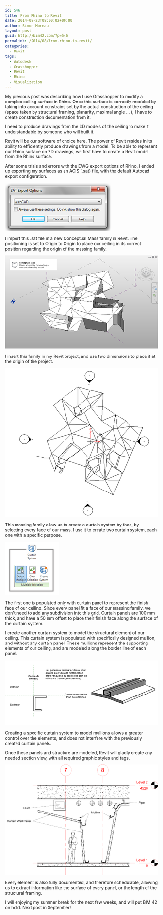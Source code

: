 ```yaml
---
id: 546
title: From Rhino to Revit
date: 2014-08-23T08:00:02+00:00
author: Simon Moreau
layout: post
guid: http://bim42.com/?p=546
permalink: /2014/08/from-rhino-to-revit/
categories:
  - Revit
tags:
  - Autodesk
  - Grasshopper
  - Revit
  - Rhino
  - Visualization
---
```

My previous post was describing how I use Grasshopper to modify a complex ceiling surface in Rhino. Once this surface is correctly modeled by taking into account constrains set by the actual construction of the ceiling (space taken by structural framing, planarity, maximal angle ... ), I have to create construction documentation from it.

I need to produce drawings from the 3D models of the ceiling to make it understandable by someone who will built it.

Revit will be our software of choice here. The power of Revit resides in its ability to efficiently produce drawings from a model. To be able to represent our Rhino surface on 2D drawings, we first have to create a Revit model from the Rhino surface.

After some trials and errors with the DWG export options of Rhino, I ended up exporting my surfaces as an ACIS (.sat) file, with the default Autocad export configuration.

![satExport](/assets/2014/08/satExport.png)

I import this .sat file in a new Conceptual Mass family in Revit. The positioning is set to Origin to Origin to place our ceiling in its correct position regarding the origin of the massing family.

![MassingFamily](/assets/2014/08/MassingFamily.png)

I insert this family in my Revit project, and use two dimensions to place it at the origin of the project.

![ceilingPlan](/assets/2014/08/ceilingPlan.png)

This massing family allow us to create a curtain system by face, by selecting every face of our mass. I use it to create two curtain system, each one with a specific purpose.

![Command](/assets/2014/08/Command.png)

The first one is populated only with curtain panel to represent the finish face of our ceiling. Since every panel fit a face of our massing family, we don't need to add any subdivision into this grid. Curtain panels are 100 mm thick, and have a 50 mm offset to place their finish face along the surface of the curtain system.

I create another curtain system to model the structural element of our ceiling. This curtain system is populated with specifically designed mullion, and without any curtain panel. These mullions represent the supporting elements of our ceiling, and are modeled along the border line of each panel.

![Profile](/assets/2014/08/Profile.png)

Creating a specific curtain system to model mullions allows a greater control over the elements, and does not interfere with the previously created curtain panels.

Once these panels and structure are modeled, Revit will gladly create any needed section view, with all required graphic styles and tags.

![Ceilling](/assets/2014/08/Ceilling.png)

Every element is also fully documented, and therefore schedulable, allowing us to extract information like the surface of every panel, or the length of the structural framing.

I will enjoying my summer break for the next few weeks, and will put BIM 42 on hold. Next post in September!